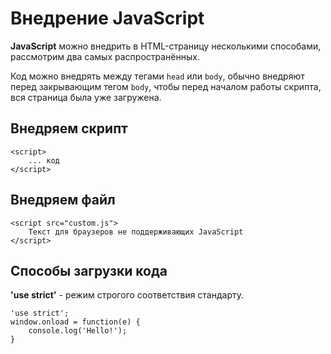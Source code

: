 # Внедрение JavaScript

**JavaScript** можно внедрить в HTML-страницу несколькими способами, рассмотрим два самых распространённых.

Код можно внедрять между тегами `head` или `body`, обычно внедряют перед закрывающим тегом `body`, чтобы перед началом работы скрипта, вся страница была уже загружена.

## Внедряем скрипт

    <script>
        ... код
    </script>

## Внедряем файл

    <script src="custom.js">
        Текст для браузеров не поддерживающих JavaScript
    </script>

## Способы загрузки кода
**'use strict'** - режим строгого соответствия стандарту.

    'use strict';
    window.onload = function(e) {
        console.log('Hello!');
    }
